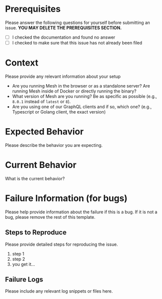 # Prerequisites

Please answer the following questions for yourself before submitting an issue. **YOU MAY DELETE THE PREREQUISITES SECTION.**

-   [ ] I checked the documentation and found no answer
-   [ ] I checked to make sure that this issue has not already been filed

# Context

Please provide any relevant information about your setup

-   Are you running Mesh in the browser or as a standalone server? Are running Mesh inside of Docker or directly running the binary?
-   What version of Mesh are you running? Be as specific as possible (e.g., `8.0.1` instead of `latest` or `8`).
-   Are you using one of our GraphQL clients and if so, which one? (e.g., Typescript or Golang client, the exact version)

# Expected Behavior

Please describe the behavior you are expecting.

# Current Behavior

What is the current behavior?

# Failure Information (for bugs)

Please help provide information about the failure if this is a bug. If it is not a bug, please remove the rest of this template.

## Steps to Reproduce

Please provide detailed steps for reproducing the issue.

1. step 1
2. step 2
3. you get it...

## Failure Logs

Please include any relevant log snippets or files here.

